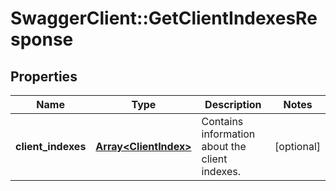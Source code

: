 # SwaggerClient::GetClientIndexesResponse

## Properties
Name | Type | Description | Notes
------------ | ------------- | ------------- | -------------
**client_indexes** | [**Array&lt;ClientIndex&gt;**](ClientIndex.md) | Contains information about the client indexes. | [optional] 


